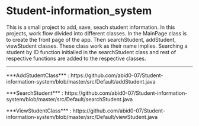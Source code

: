 # Student-information_system
This is a small project to add, save, seach student information. In this projects, work flow divided into different classes. In the MainPage class is to create the front page of the app. Then searchStudent, addStudent, viewStudent classes. These class work as their name implies. Searching a student by ID function initialied in the searchStudent class and rest of respective functions are added to the respective classes.


---
<p>***AddStudentClass*** : https://github.com/abid0-07/Student-information-system/blob/master/src/Default/addStudent.java </p>
<p>***SearchStudent*** : https://github.com/abid0-07/Student-information-system/blob/master/src/Default/searchStudent.java </p>
<p>***ViewStudentClass*** : https://github.com/abid0-07/Student-information-system/blob/master/src/Default/viewStudent.java </p>

